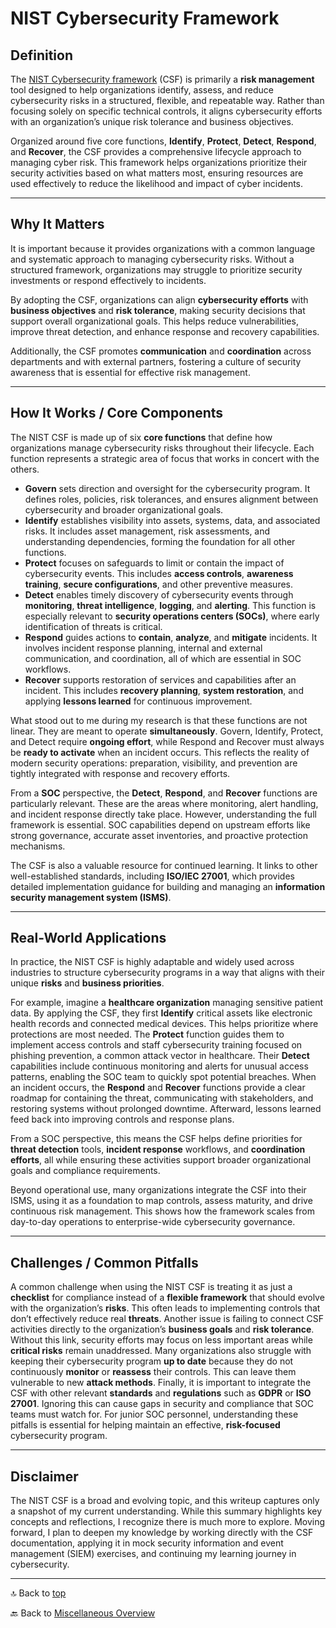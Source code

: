 # NIST Cybersecurity Framework

## Definition

The [NIST Cybersecurity framework](https://www.nist.gov/cyberframework) (CSF) is primarily a **risk management** tool designed to help organizations identify, assess, and reduce cybersecurity risks in a structured, flexible, and repeatable way. Rather than focusing solely on specific technical controls, it aligns cybersecurity efforts with an organization’s unique risk tolerance and business objectives.

Organized around five core functions, **Identify**, **Protect**, **Detect**, **Respond**, and **Recover**, the CSF provides a comprehensive lifecycle approach to managing cyber risk. This framework helps organizations prioritize their security activities based on what matters most, ensuring resources are used effectively to reduce the likelihood and impact of cyber incidents.

---

## Why It Matters

It is important because it provides organizations with a common language and systematic approach to managing cybersecurity risks. Without a structured framework, organizations may struggle to prioritize security investments or respond effectively to incidents.

By adopting the CSF, organizations can align **cybersecurity efforts** with **business objectives** and **risk tolerance**, making security decisions that support overall organizational goals. This helps reduce vulnerabilities, improve threat detection, and enhance response and recovery capabilities.

Additionally, the CSF promotes **communication** and **coordination** across departments and with external partners, fostering a culture of security awareness that is essential for effective risk management.

---

## How It Works / Core Components

The NIST CSF is made up of six **core functions** that define how organizations manage cybersecurity risks throughout their lifecycle. Each function represents a strategic area of focus that works in concert with the others.

- **Govern** sets direction and oversight for the cybersecurity program. It defines roles, policies, risk tolerances, and ensures alignment between cybersecurity and broader organizational goals.
- **Identify** establishes visibility into assets, systems, data, and associated risks. It includes asset management, risk assessments, and understanding dependencies, forming the foundation for all other functions.
- **Protect** focuses on safeguards to limit or contain the impact of cybersecurity events. This includes **access controls**, **awareness training**, **secure configurations**, and other preventive measures.
- **Detect** enables timely discovery of cybersecurity events through **monitoring**, **threat intelligence**, **logging**, and **alerting**. This function is especially relevant to **security operations centers (SOCs)**, where early identification of threats is critical.
- **Respond** guides actions to **contain**, **analyze**, and **mitigate** incidents. It involves incident response planning, internal and external communication, and coordination, all of which are essential in SOC workflows.
- **Recover** supports restoration of services and capabilities after an incident. This includes **recovery planning**, **system restoration**, and applying **lessons learned** for continuous improvement.

What stood out to me during my research is that these functions are not linear. They are meant to operate **simultaneously**. Govern, Identify, Protect, and Detect require **ongoing effort**, while Respond and Recover must always be **ready to activate** when an incident occurs. This reflects the reality of modern security operations: preparation, visibility, and prevention are tightly integrated with response and recovery efforts.

From a **SOC** perspective, the **Detect**, **Respond**, and **Recover** functions are particularly relevant. These are the areas where monitoring, alert handling, and incident response directly take place. However, understanding the full framework is essential. SOC capabilities depend on upstream efforts like strong governance, accurate asset inventories, and proactive protection mechanisms.

The CSF is also a valuable resource for continued learning. It links to other well-established standards, including **ISO/IEC 27001**, which provides detailed implementation guidance for building and managing an **information security management system (ISMS)**.

---

## Real-World Applications

In practice, the NIST CSF is highly adaptable and widely used across industries to structure cybersecurity programs in a way that aligns with their unique **risks** and **business priorities**.

For example, imagine a **healthcare organization** managing sensitive patient data. By applying the CSF, they first **Identify** critical assets like electronic health records and connected medical devices. This helps prioritize where protections are most needed. The **Protect** function guides them to implement access controls and staff cybersecurity training focused on phishing prevention, a common attack vector in healthcare. Their **Detect** capabilities include continuous monitoring and alerts for unusual access patterns, enabling the SOC team to quickly spot potential breaches. When an incident occurs, the **Respond** and **Recover** functions provide a clear roadmap for containing the threat, communicating with stakeholders, and restoring systems without prolonged downtime. Afterward, lessons learned feed back into improving controls and response plans.

From a SOC perspective, this means the CSF helps define priorities for **threat detection** tools, **incident response** workflows, and **coordination efforts**, all while ensuring these activities support broader organizational goals and compliance requirements.

Beyond operational use, many organizations integrate the CSF into their ISMS, using it as a foundation to map controls, assess maturity, and drive continuous risk management. This shows how the framework scales from day-to-day operations to enterprise-wide cybersecurity governance.

---

## Challenges / Common Pitfalls

A common challenge when using the NIST CSF is treating it as just a **checklist** for compliance instead of a **flexible framework** that should evolve with the organization’s **risks**. This often leads to implementing controls that don’t effectively reduce real **threats**. Another issue is failing to connect CSF activities directly to the organization’s **business goals** and **risk tolerance**. Without this link, security efforts may focus on less important areas while **critical risks** remain unaddressed. Many organizations also struggle with keeping their cybersecurity program **up to date** because they do not continuously **monitor** or **reassess** their controls. This can leave them vulnerable to new **attack methods**. Finally, it is important to integrate the CSF with other relevant **standards** and **regulations** such as **GDPR** or **ISO 27001**. Ignoring this can cause gaps in security and compliance that SOC teams must watch for. For junior SOC personnel, understanding these pitfalls is essential for helping maintain an effective, **risk-focused** cybersecurity program.

---

## Disclaimer

The NIST CSF is a broad and evolving topic, and this writeup captures only a snapshot of my current understanding. While this summary highlights key concepts and reflections, I recognize there is much more to explore. Moving forward, I plan to deepen my knowledge by working directly with the CSF documentation, applying it in mock security information and event management (SIEM) exercises, and continuing my learning journey in cybersecurity.

---

🔝 Back to [top](#nist-cybersecurity-framework)

🔙 Back to [Miscellaneous Overview](README.md)
